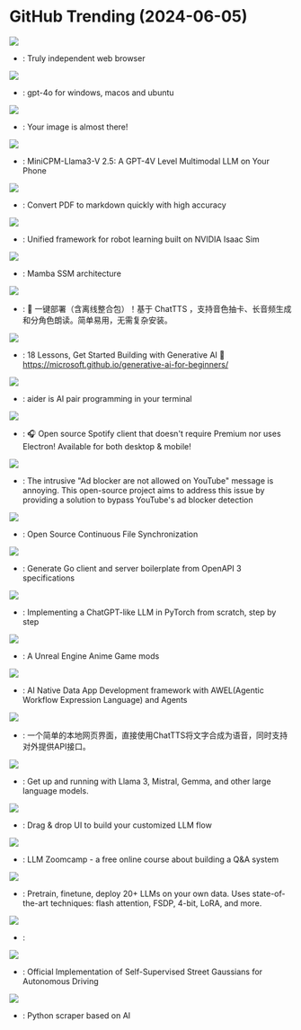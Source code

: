# GitHub Trending (2024-06-05)

![](https://img.shields.io/badge/C%2B%2B-New%20145-green?style=flat-square&logo=appveyor)
- [](https://github.comundefined): Truly independent web browser

![](https://img.shields.io/badge/Python-New%201-green?style=flat-square&logo=appveyor)
- [](https://github.comundefined): gpt-4o for windows, macos and ubuntu

![](https://img.shields.io/badge/Python-New%201-green?style=flat-square&logo=appveyor)
- [](https://github.comundefined): Your image is almost there!

![](https://img.shields.io/badge/Python-New%20464-green?style=flat-square&logo=appveyor)
- [](https://github.comundefined): MiniCPM-Llama3-V 2.5: A GPT-4V Level Multimodal LLM on Your Phone

![](https://img.shields.io/badge/Python-New%20312-green?style=flat-square&logo=appveyor)
- [](https://github.comundefined): Convert PDF to markdown quickly with high accuracy

![](https://img.shields.io/badge/Python-New%20104-green?style=flat-square&logo=appveyor)
- [](https://github.comundefined): Unified framework for robot learning built on NVIDIA Isaac Sim

![](https://img.shields.io/badge/Python-New%20133-green?style=flat-square&logo=appveyor)
- [](https://github.comundefined): Mamba SSM architecture

![](https://img.shields.io/badge/Python-New%20201-green?style=flat-square&logo=appveyor)
- [](https://github.comundefined): 🚀 一键部署（含离线整合包）！基于 ChatTTS ，支持音色抽卡、长音频生成和分角色朗读。简单易用，无需复杂安装。

![](https://img.shields.io/badge/Jupyter%20Notebook-New%20367-green?style=flat-square&logo=appveyor)
- [](https://github.comundefined): 18 Lessons, Get Started Building with Generative AI 🔗 https://microsoft.github.io/generative-ai-for-beginners/

![](https://img.shields.io/badge/Python-New%2034-green?style=flat-square&logo=appveyor)
- [](https://github.comundefined): aider is AI pair programming in your terminal

![](https://img.shields.io/badge/Dart-New%2090-green?style=flat-square&logo=appveyor)
- [](https://github.comundefined): 🎧 Open source Spotify client that doesn't require Premium nor uses Electron! Available for both desktop & mobile!

![](https://img.shields.io/badge/JavaScript-New%2031-green?style=flat-square&logo=appveyor)
- [](https://github.comundefined): The intrusive "Ad blocker are not allowed on YouTube" message is annoying. This open-source project aims to address this issue by providing a solution to bypass YouTube's ad blocker detection

![](https://img.shields.io/badge/Go-New%20188-green?style=flat-square&logo=appveyor)
- [](https://github.comundefined): Open Source Continuous File Synchronization

![](https://img.shields.io/badge/Go-New%2040-green?style=flat-square&logo=appveyor)
- [](https://github.comundefined): Generate Go client and server boilerplate from OpenAPI 3 specifications

![](https://img.shields.io/badge/Jupyter%20Notebook-New%20426-green?style=flat-square&logo=appveyor)
- [](https://github.comundefined): Implementing a ChatGPT-like LLM in PyTorch from scratch, step by step

![](https://img.shields.io/badge/Batchfile-New%2036-green?style=flat-square&logo=appveyor)
- [](https://github.comundefined): A Unreal Engine Anime Game mods

![](https://img.shields.io/badge/Python-New%2025-green?style=flat-square&logo=appveyor)
- [](https://github.comundefined): AI Native Data App Development framework with AWEL(Agentic Workflow Expression Language) and Agents

![](https://img.shields.io/badge/Python-New%20343-green?style=flat-square&logo=appveyor)
- [](https://github.comundefined): 一个简单的本地网页界面，直接使用ChatTTS将文字合成为语音，同时支持对外提供API接口。

![](https://img.shields.io/badge/Go-New%20251-green?style=flat-square&logo=appveyor)
- [](https://github.comundefined): Get up and running with Llama 3, Mistral, Gemma, and other large language models.

![](https://img.shields.io/badge/TypeScript-New%2060-green?style=flat-square&logo=appveyor)
- [](https://github.comundefined): Drag & drop UI to build your customized LLM flow

![](https://img.shields.io/badge/none-New%2041-green?style=flat-square&logo=appveyor)
- [](https://github.comundefined): LLM Zoomcamp - a free online course about building a Q&A system

![](https://img.shields.io/badge/Python-New%2061-green?style=flat-square&logo=appveyor)
- [](https://github.comundefined): Pretrain, finetune, deploy 20+ LLMs on your own data. Uses state-of-the-art techniques: flash attention, FSDP, 4-bit, LoRA, and more.

![](https://img.shields.io/badge/none-New%20124-green?style=flat-square&logo=appveyor)
- [](https://github.comundefined): 

![](https://img.shields.io/badge/Python-New%2017-green?style=flat-square&logo=appveyor)
- [](https://github.comundefined): Official Implementation of Self-Supervised Street Gaussians for Autonomous Driving

![](https://img.shields.io/badge/Python-New%20336-green?style=flat-square&logo=appveyor)
- [](https://github.comundefined): Python scraper based on AI

